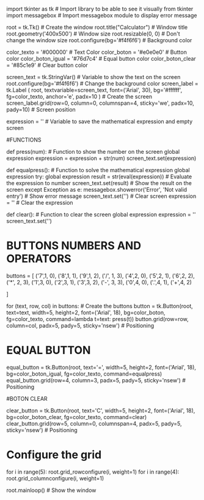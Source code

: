 import tkinter as tk # Import library to be able to see it visually
from tkinter import messagebox # Import messagebox module to display error message

root = tk.Tk() # Create the window
root.title("Calculator") # Window title
root.geometry('400x500') # Window size
root.resizable(0, 0) # Don't change the window size
root.configure(bg='#f4f6f6') # Background color

color_texto =  '#000000' # Text Color
color_boton = '#e0e0e0' # Button color
color_boton_igual = '#76d7c4'   # Equal button color
color_boton_clear = '#85c1e9'   # Clear button color


screen_text = tk.StringVar() # Variable to show the text on the screen
root.configure(bg='#f4f6f6')  # Change the background color
screen_label = tk.Label ( root, textvariable=screen_text, font=('Arial', 30), bg='#ffffff', fg=color_texto, anchor='e', padx=10 ) # Create the screen
screen_label.grid(row=0, column=0, columnspan=4, sticky='we', padx=10, pady=10) # Screen position  

expression = '' # Variable to save the mathematical expression and empty screen

#FUNCTIONS

def press(num): # Function to show the number on the screen
    global expression
    expression = expression + str(num)
    screen_text.set(expression)

def equalpress(): # Function to solve the mathematical expression
    global expression
    try:
        global expression
        result = str(eval(expression)) # Evaluate the expression to number
        screen_text.set(result) # Show the result on the screen
    except Exception as e:
        messagebox.showerror('Error', 'Not valid entry') # Show error message
        screen_text.set('') #  Clear screen
        expression = '' # Clear the expression
    
def clear(): # Function to clear the screen
    global expression
    expression = ''
    screen_text.set('')

# BUTTONS NUMBERS AND OPERATORS 

buttons = [
    ('7',1, 0), ('8',1, 1), ('9',1, 2), ('/', 1, 3),
    ('4',2, 0), ('5',2, 1), ('6',2, 2), ('*', 2, 3),
    ('1',3, 0), ('2',3, 1), ('3',3, 2), ('-', 3, 3),
    ('0',4, 0), ('.',4, 1), ('+',4, 2)

]

for (text, row, col) in buttons: # Create the buttons
    button = tk.Button(root, text=text, width=5, height=2, font=('Arial', 18), bg=color_boton, fg=color_texto, command=lambda t=text: press(t))
    button.grid(row=row, column=col, padx=5, pady=5, sticky='nsew') # Positioning

# EQUAL BUTTON

equal_button = tk.Button(root, text='=', width=5, height=2, font=('Arial', 18), bg=color_boton_igual, fg=color_texto, command=equalpress)
equal_button.grid(row=4, column=3, padx=5, pady=5, sticky='nsew') # Positioning

#BOTON CLEAR

clear_button = tk.Button(root, text='C', width=5, height=2, font=('Arial', 18), bg=color_boton_clear, fg=color_texto, command=clear)
clear_button.grid(row=5, column=0, columnspan=4, padx=5, pady=5, sticky='nsew') # Positioning

# Configure the grid
for i in range(5): 
    root.grid_rowconfigure(i, weight=1)
for i in range(4):
    root.grid_columnconfigure(i, weight=1)

root.mainloop() # Show the window
